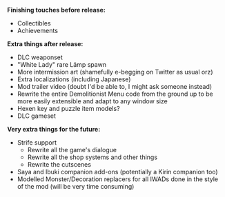 **Finishing touches before release:**

 - Collectibles
 - Achievements

**Extra things after release:**

 - DLC weaponset
 - "White Lady" rare Lämp spawn
 - More intermission art (shamefully e-begging on Twitter as usual orz)
 - Extra localizations (including Japanese)
 - Mod trailer video (doubt I'd be able to, I might ask someone instead)
 - Rewrite the entire Demolitionist Menu code from the ground up to be more easily extensible and adapt to any window size
 - Hexen key and puzzle item models?
 - DLC gameset

**Very extra things for the future:**

 - Strife support
   - Rewrite all the game's dialogue
   - Rewrite all the shop systems and other things
   - Rewrite the cutscenes
 - Saya and Ibuki companion add-ons (potentially a Kirin companion too)
 - Modelled Monster/Decoration replacers for all IWADs done in the style of the mod (will be very time consuming)
